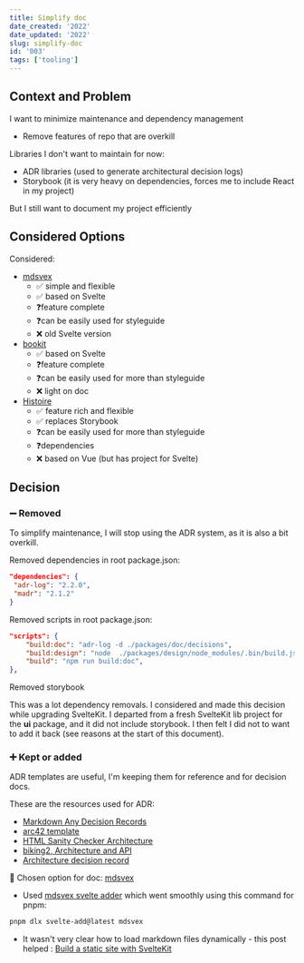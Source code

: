 ```yaml
---
title: Simplify doc
date_created: '2022'
date_updated: '2022'
slug: simplify-doc
id: '003'
tags: ['tooling']
---
```


## Context and Problem

I want to minimize maintenance and dependency management

- Remove features of repo that are overkill

Libraries I don't want to maintain for now:

- ADR libraries (used to generate architectural decision logs)
- Storybook (it is very heavy on dependencies, forces me to include React in my project)

But I still want to document my project efficiently

## Considered Options

Considered:

- [mdsvex](https://mdsvex.pngwn.io/)
  - ✅ simple and flexible
  - ✅ based on Svelte
  - ❓feature complete
  - ❓can be easily used for styleguide
  - ❌ old Svelte version
- [bookit](https://github.com/leveluptuts/bookit)
  - ✅ based on Svelte
  - ❓feature complete
  - ❓can be easily used for more than styleguide
  - ❌ light on doc
- [Histoire](https://histoire.dev/)
  - ✅ feature rich and flexible
  - ✅ replaces Storybook
  - ❓can be easily used for more than styleguide
  - ❓dependencies
  - ❌ based on Vue (but has project for Svelte)

## Decision

### ➖ Removed

To simplify maintenance, I will stop using the ADR system, as it is also a bit overkill.

Removed dependencies in root package.json:

```json
"dependencies": {
 "adr-log": "2.2.0",
 "madr": "2.1.2"
}
```

Removed scripts in root package.json:

```json
"scripts": {
    "build:doc": "adr-log -d ./packages/doc/decisions",
    "build:design": "node  ./packages/design/node_modules/.bin/build.js",
    "build": "npm run build:doc",
},
```

Removed storybook

This was a lot dependency removals. I considered and made this decision while upgrading SvelteKit.
I departed from a fresh SvelteKit lib project for the **ui** package, and it did not include storybook. I then felt I did not to want to add it back (see reasons at the start of this document).

### ➕ Kept or added

ADR templates are useful, I'm keeping them for reference and for decision docs.

These are the resources used for ADR:

- [Markdown Any Decision Records](https://adr.github.io/madr/)
- [arc42 template](https://arc42.org/overview)
- [HTML Sanity Checker Architecture](https://hsc.aim42.org/documentation/hsc_arc42.html#section-introduction-and-goals)
- [biking2, Architecture and API](https://biking.michael-simons.eu/docs/index.html#section-introduction-and-goals)
- [Architecture decision record](https://github.com/joelparkerhenderson/architecture-decision-record)

🚧 Chosen option for doc: [mdsvex](https://mdsvex.pngwn.io/)

- Used [mdsvex svelte adder](https://github.com/svelte-add/mdsvex) which went smoothly using this command for pnpm:

```bash
pnpm dlx svelte-add@latest mdsvex
```

- It wasn't very clear how to load markdown files dynamically - this post helped : [Build a static site with SvelteKit](https://joshcollinsworth.com/blog/build-static-sveltekit-markdown-blog#two-ways-to-load-markdown)
